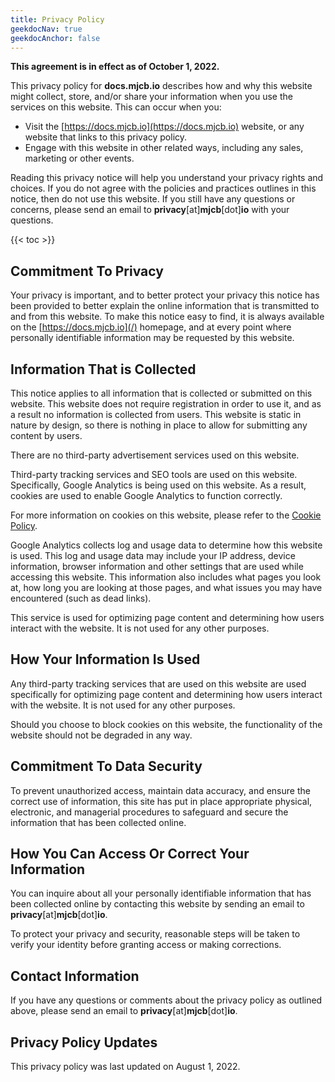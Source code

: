 ```yaml
---
title: Privacy Policy
geekdocNav: true
geekdocAnchor: false
---
```


**This agreement is in effect as of October 1, 2022.**

This privacy policy for **docs.mjcb.io** describes how and why this website might collect, store, and/or share your information when you use the services on this website. This can occur when you:

* Visit the [https://docs.mjcb.io](https://docs.mjcb.io) website, or any website that links to this privacy policy.
* Engage with this website in other related ways, including any sales, marketing or other events.

Reading this privacy notice will help you understand your privacy rights and choices. If you do not agree with the policies and practices outlines in this notice, then do not use this website. If you still have any questions or concerns, please send an email to **privacy**[at]**mjcb**[dot]**io** with your questions.

{{< toc >}}

## Commitment To Privacy

Your privacy is important, and to better protect your privacy this notice has been provided to better explain the online information that is transmitted to and from this website. To make this notice easy to find, it is always available on the [https://docs.mjcb.io](/) homepage, and at every point where personally identifiable information may be requested by this website.

## Information That is Collected

This notice applies to all information that is collected or submitted on this website. This website does not require registration in order to use it, and as a result no information is collected from users. This website is static in nature by design, so there is nothing in place to allow for submitting any content by users.

There are no third-party advertisement services used on this website.

Third-party tracking services and SEO tools are used on this website. Specifically, Google Analytics is being used on this website. As a result, cookies are used to enable Google Analytics to function correctly.

For more information on cookies on this website, please refer to the [Cookie Policy](/cookie-policy).

Google Analytics collects log and usage data to determine how this website is used. This log and usage data may include your IP address, device information, browser information and other settings that are used while accessing this website. This information also includes what pages you look at, how long you are looking at those pages, and what issues you may have encountered (such as dead links).

This service is used for optimizing page content and determining how users interact with the website. It is not used for any other purposes.

## How Your Information Is Used

Any third-party tracking services that are used on this website are used specifically for optimizing page content and determining how users interact with the website. It is not used for any other purposes.

Should you choose to block cookies on this website, the functionality of the website should not be degraded in any way.

## Commitment To Data Security

To prevent unauthorized access, maintain data accuracy, and ensure the correct use of information, this site has put in place appropriate physical, electronic, and managerial procedures to safeguard and secure the information that has been collected online.

## How You Can Access Or Correct Your Information

You can inquire about all your personally identifiable information that has been collected online by contacting this website by sending an email to **privacy**[at]**mjcb**[dot]**io**.

To protect your privacy and security, reasonable steps will be taken to verify your identity before granting access or making corrections.

## Contact Information

If you have any questions or comments about the privacy policy as outlined above, please send an email to **privacy**[at]**mjcb**[dot]**io**.

## Privacy Policy Updates

This privacy policy was last updated on August 1, 2022.
